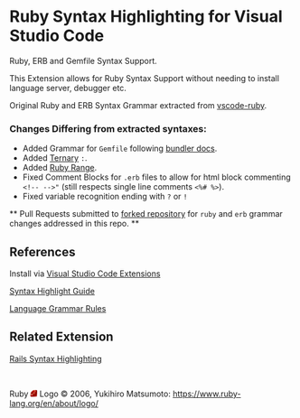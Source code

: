 # Ruby Syntax Highlighting for Visual Studio Code
Ruby, ERB and Gemfile Syntax Support.

This Extension allows for Ruby Syntax Support without needing to install language server, debugger etc.

Original Ruby and ERB Syntax Grammar extracted from [vscode-ruby](https://github.com/rubyide/vscode-ruby).

### Changes Differing from extracted syntaxes:
- Added Grammar for `Gemfile` following [bundler docs](https://bundler.io/man/gemfile.5.html).
- Added [Ternary](https://docs.ruby-lang.org/en/2.7.0/syntax/control_expressions_rdoc.html#label-Ternary+if) `:`.
- Added [Ruby Range](https://ruby-doc.org/core-2.7.1/Range.html).
- Fixed Comment Blocks for `.erb` files to allow for html block commenting `<!-- -->"` (still respects single line comments `<%# %>`).
- Fixed variable recognition ending with `?` or `!`

** Pull Requests submitted to [forked repository](https://github.com/rubyide/vscode-ruby/pulls) for `ruby` and `erb` grammar changes addressed in this repo. **

## References
Install via [Visual Studio Code Extensions](https://marketplace.visualstudio.com/items?itemName=SarahRidge.vscode-ruby-syntax)

[Syntax Highlight Guide](https://code.visualstudio.com/api/language-extensions/syntax-highlight-guide)

[Language Grammar Rules](https://macromates.com/manual/en/language_grammars)

## Related Extension

[Rails Syntax Highlighting](https://github.com/smridge/vscode_rails_syntax)

<br>

Ruby <img src="https://raw.githubusercontent.com/smridge/vscode-ruby-syntax/master/images/icon.png" width="12"> Logo &copy; 2006, Yukihiro Matsumoto: https://www.ruby-lang.org/en/about/logo/
